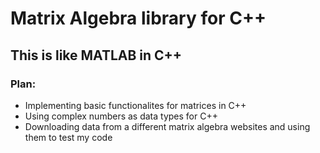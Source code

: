 # Matrix Algebra library for C++

## This is like MATLAB in C++


### Plan:

* Implementing basic functionalites for matrices in C++
* Using complex numbers as data types for C++
* Downloading data from a different matrix algebra websites and using them to test my code
